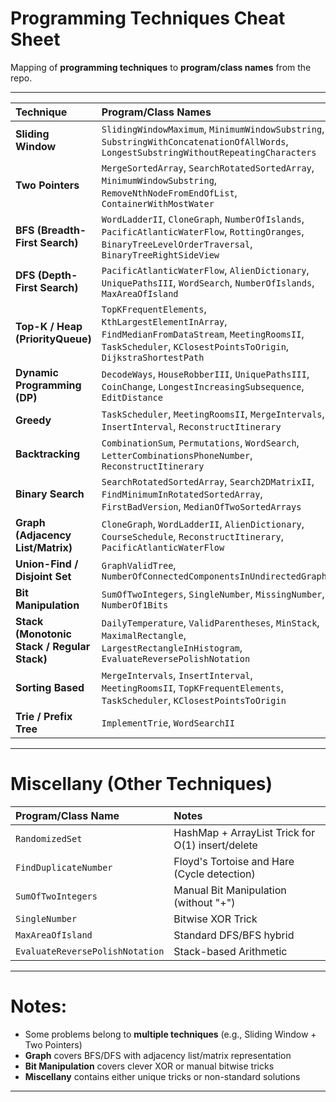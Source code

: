 # Programming Techniques Cheat Sheet

Mapping of **programming techniques** to **program/class names** from the repo.

---

| Technique | Program/Class Names |
|:---|:---|
| **Sliding Window** | `SlidingWindowMaximum`, `MinimumWindowSubstring`, `SubstringWithConcatenationOfAllWords`, `LongestSubstringWithoutRepeatingCharacters` |
| **Two Pointers** | `MergeSortedArray`, `SearchRotatedSortedArray`, `MinimumWindowSubstring`, `RemoveNthNodeFromEndOfList`, `ContainerWithMostWater` |
| **BFS (Breadth-First Search)** | `WordLadderII`, `CloneGraph`, `NumberOfIslands`, `PacificAtlanticWaterFlow`, `RottingOranges`, `BinaryTreeLevelOrderTraversal`, `BinaryTreeRightSideView` |
| **DFS (Depth-First Search)** | `PacificAtlanticWaterFlow`, `AlienDictionary`, `UniquePathsIII`, `WordSearch`, `NumberOfIslands`, `MaxAreaOfIsland` |
| **Top-K / Heap (PriorityQueue)** | `TopKFrequentElements`, `KthLargestElementInArray`, `FindMedianFromDataStream`, `MeetingRoomsII`, `TaskScheduler`, `KClosestPointsToOrigin`, `DijkstraShortestPath` |
| **Dynamic Programming (DP)** | `DecodeWays`, `HouseRobberIII`, `UniquePathsIII`, `CoinChange`, `LongestIncreasingSubsequence`, `EditDistance` |
| **Greedy** | `TaskScheduler`, `MeetingRoomsII`, `MergeIntervals`, `InsertInterval`, `ReconstructItinerary` |
| **Backtracking** | `CombinationSum`, `Permutations`, `WordSearch`, `LetterCombinationsPhoneNumber`, `ReconstructItinerary` |
| **Binary Search** | `SearchRotatedSortedArray`, `Search2DMatrixII`, `FindMinimumInRotatedSortedArray`, `FirstBadVersion`, `MedianOfTwoSortedArrays` |
| **Graph (Adjacency List/Matrix)** | `CloneGraph`, `WordLadderII`, `AlienDictionary`, `CourseSchedule`, `ReconstructItinerary`, `PacificAtlanticWaterFlow` |
| **Union-Find / Disjoint Set** | `GraphValidTree`, `NumberOfConnectedComponentsInUndirectedGraph` |
| **Bit Manipulation** | `SumOfTwoIntegers`, `SingleNumber`, `MissingNumber`, `NumberOf1Bits` |
| **Stack (Monotonic Stack / Regular Stack)** | `DailyTemperature`, `ValidParentheses`, `MinStack`, `MaximalRectangle`, `LargestRectangleInHistogram`, `EvaluateReversePolishNotation` |
| **Sorting Based** | `MergeIntervals`, `InsertInterval`, `MeetingRoomsII`, `TopKFrequentElements`, `TaskScheduler`, `KClosestPointsToOrigin` |
| **Trie / Prefix Tree** | `ImplementTrie`, `WordSearchII` |

---

# Miscellany (Other Techniques)

| Program/Class Name | Notes |
|:---|:---|
| `RandomizedSet` | HashMap + ArrayList Trick for O(1) insert/delete |
| `FindDuplicateNumber` | Floyd's Tortoise and Hare (Cycle detection) |
| `SumOfTwoIntegers` | Manual Bit Manipulation (without "+") |
| `SingleNumber` | Bitwise XOR Trick |
| `MaxAreaOfIsland` | Standard DFS/BFS hybrid |
| `EvaluateReversePolishNotation` | Stack-based Arithmetic |

---

# Notes:
- Some problems belong to **multiple techniques** (e.g., Sliding Window + Two Pointers)
- **Graph** covers BFS/DFS with adjacency list/matrix representation
- **Bit Manipulation** covers clever XOR or manual bitwise tricks
- **Miscellany** contains either unique tricks or non-standard solutions

---